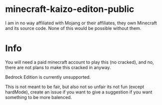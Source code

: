 # minecraft-kaizo-editon-public

I am in no way affiliated with Mojang or their affiliates, they own Minecraft and its source code. None of this would be possible without them.


# Info

You will need a paid minecraft account to play this (no cracked), and no, there are not plans to make this cracked in anyway.

Bedrock Edition is currently unsupported.

This is not meant to be fair, but also not so unfair its not fun (except hardMode), create an issue if you want to give a suggestion if you want something to be more balenced.

